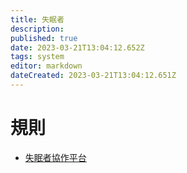 ```yaml
---
title: 失眠者
description: 
published: true
date: 2023-03-21T13:04:12.652Z
tags: system
editor: markdown
dateCreated: 2023-03-21T13:04:12.651Z
---
```


# 規則
- [失眠者協作平台](https://sites.google.com/site/dontrestyourhead/)
